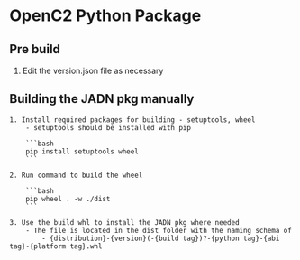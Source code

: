 # OpenC2 Python Package

## Pre build
1. Edit the version.json file as necessary

## Building the JADN pkg manually
	1. Install required packages for building - setuptools, wheel
		- setuptools should be installed with pip

		```bash
		pip install setuptools wheel
		```

	2. Run command to build the wheel

		```bash
		pip wheel . -w ./dist
		```

	3. Use the build whl to install the JADN pkg where needed
		- The file is located in the dist folder with the naming schema of
			- {distribution}-{version}(-{build tag})?-{python tag}-{abi tag}-{platform tag}.whl
